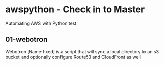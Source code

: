 # awspython - Check in to Master
Automating AWS with Python test

## 01-webotron

Webotron [Name fixed] is a script that will sync a local directory to an s3 bucket and optionally configure Route53 and CloudFront as well
 
